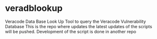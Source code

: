 # veradblookup
Veracode Data Base Look Up Tool to query the Veracode Vulnerability Database
This is the repo where updates the latest updates of the scripts will be pushed.
Development of the script is done in another repo
